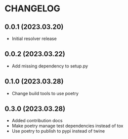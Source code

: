 # CHANGELOG

## 0.0.1 (2023.03.20)

- Initial resolver release

## 0.0.2 (2023.03.22)

- Add missing dependency to setup.py

## 0.1.0 (2023.03.28)

- Change build tools to use poetry

## 0.3.0 (2023.03.28)

* Added contribution docs
* Make poetry manage test dependencies instead of tox
* Use poetry to publish to pypi instead of twine
